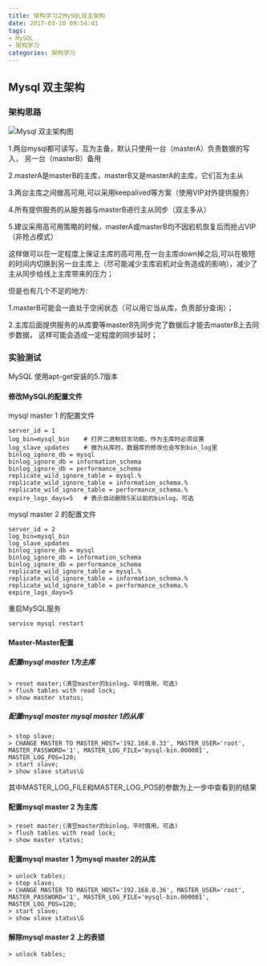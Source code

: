 ```yaml
---
title: 架构学习之MySQL双主架构
date: 2017-03-10 09:54:41
tags:
- MySQL
- 架构学习
categories: 架构学习
---
```



## Mysql 双主架构

### 架构思路

![Mysql 双主架构图](/uploads/mysql_master_0.png)

1.两台mysql都可读写，互为主备，默认只使用一台（masterA）负责数据的写入，
另一台（masterB）备用

2.masterA是masterB的主库，masterB又是masterA的主库，它们互为主从

3.两台主库之间做高可用,可以采用keepalived等方案（使用VIP对外提供服务）

4.所有提供服务的从服务器与masterB进行主从同步（双主多从）

5.建议采用高可用策略的时候，masterA或masterB均不因宕机恢复后而抢占VIP（非抢占模式）

这样做可以在一定程度上保证主库的高可用,在一台主库down掉之后,可以在极短的时间内切换到另一台主库上（尽可能减少主库宕机对业务造成的影响），减少了主从同步给线上主库带来的压力；

但是也有几个不足的地方:

1.masterB可能会一直处于空闲状态（可以用它当从库，负责部分查询）；

2.主库后面提供服务的从库要等masterB先同步完了数据后才能去masterB上去同步数据，
这样可能会造成一定程度的同步延时；

### 实验测试

MySQL 使用apt-get安装的5.7版本


#### 修改MySQL的配置文件

mysql master 1 的配置文件

```
server_id = 1
log_bin=mysql_bin    # 打开二进制日志功能，作为主库时必须设置
log_slave_updates    # 做为从库时，数据库的修改也会写到bin_log里
binlog_ignore_db = mysql
binlog_ignore_db = information_schema
binlog_ignore_db = performance_schema
replicate_wild_ignore_table = mysql.%
replicate_wild_ignore_table = information_schema.%
replicate_wild_ignore_table = performance_schema.%
expire_logs_days=5   # 表示自动删除5天以前的binlog，可选
```

mysql master 2 的配置文件

```
server_id = 2
log_bin=mysql_bin
log_slave_updates
binlog_ignore_db = mysql
binlog_ignore_db = information_schema
binlog_ignore_db = performance_schema
replicate_wild_ignore_table = mysql.%
replicate_wild_ignore_table = information_schema.%
replicate_wild_ignore_table = performance_schema.%
expire_logs_days=5
```

重启MySQL服务
```
service mysql restart
```

#### Master-Master配置

##### 配置mysql master 1为主库
```
> reset master;(清空master的binlog，平时慎用，可选)
> flush tables with read lock;
> show master status;
```

##### 配置mysql master mysql master 1的从库
```
> stop slave;
> CHANGE MASTER TO MASTER_HOST='192.168.0.33', MASTER_USER='root', MASTER_PASSWORD='1', MASTER_LOG_FILE='mysql-bin.000001', MASTER_LOG_POS=120;
> start slave;
> show slave status\G
```
其中MASTER_LOG_FILE和MASTER_LOG_POS的参数为上一步中查看到的结果


#### 配置mysql master 2 为主库
```
> reset master;(清空master的binlog，平时慎用，可选)
> flush tables with read lock;
> show master status;
```

#### 配置mysql master 1 为mysql master 2的从库
```
> unlock tables;
> stop slave;
> CHANGE MASTER TO MASTER_HOST='192.168.0.36', MASTER_USER='root', MASTER_PASSWORD='1', MASTER_LOG_FILE='mysql-bin.000001', MASTER_LOG_POS=120;
> start slave;
> show slave status\G
```

#### 解除mysql master 2 上的表锁
```
> unlock tables;
```
